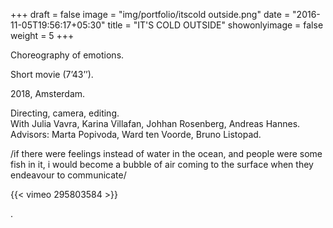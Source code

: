 +++
draft = false
image = "img/portfolio/itscold outside.png"
date = "2016-11-05T19:56:17+05:30"
title = "IT'S COLD OUTSIDE"
showonlyimage = false
weight = 5
+++

Choreography of emotions.

Short movie (7’43’’). 

2018, Amsterdam.
<!--more-->

Directing, camera, editing.  
With Julia Vavra, Karina Villafan, Johhan Rosenberg, Andreas Hannes.
Advisors: Marta Popivoda, Ward ten Voorde, Bruno Listopad.

/if there were feelings instead of water in the ocean, and people were some fish in it,
i would become a bubble of air coming to the surface when they endeavour to communicate/

{{< vimeo 295803584 >}}  

.

